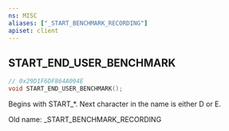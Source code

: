 ```yaml
---
ns: MISC
aliases: ["_START_BENCHMARK_RECORDING"]
apiset: client
---
```

## START_END_USER_BENCHMARK

```c
// 0x29D1F6DF864A094E
void START_END_USER_BENCHMARK();
```

Begins with START_*. Next character in the name is either D or E.

Old name: _START_BENCHMARK_RECORDING